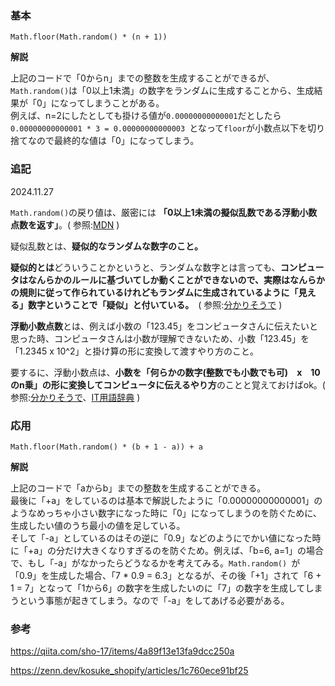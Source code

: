 ### 基本
```
Math.floor(Math.random() * (n + 1))
```
**解説**

上記のコードで「0からn」までの整数を生成することができるが、`Math.random()`は「0以上1未満」の数字をランダムに生成することから、生成結果が「0」になってしまうことがある。  
例えば、n=2にしたとしても掛ける値が`0.00000000000001`だとしたら`0.00000000000001 * 3 = 0.00000000000003 `となって`floor`が小数点以下を切り捨てなので最終的な値は「0」になってしまう。

### 追記
2024.11.27

`Math.random()`の戻り値は、厳密には **「0以上1未満の擬似乱数である浮動小数点数を返す」**。( 参照:[MDN](https://developer.mozilla.org/ja/docs/Web/JavaScript/Reference/Global_Objects/Math/random) )

疑似乱数とは、**疑似的なランダムな数字のこと。**

**疑似的とは**どういうことかというと、ランダムな数字とは言っても、**コンピュータはなんらかのルールに基づいてしか動くことができないので、実際はなんらかの規則に従って作られているけれどもランダムに生成されているように「見える」数字ということで「疑似」と付いている。**　( 参照:[分かりそうで](https://wa3.i-3-i.info/word17689.html) )

**浮動小数点数**とは、例えば小数の「123.45」をコンピュータさんに伝えたいと思った時、コンピュータさんは小数が理解できないため、小数「123.45」を「1.2345 x 10^2」と掛け算の形に変換して渡すやり方のこと。

要するに、浮動小数点は、**小数を「何らかの数字(整数でも小数でも可)　x　10のn乗」の形に変換してコンピュータに伝えるやり方**のことと覚えておけばok。( 参照:[分かりそうで](https://wa3.i-3-i.info/word14959.html)、[IT用語辞典](https://e-words.jp/w/%E4%BB%AE%E6%95%B0.html) )


### 応用
```
Math.floor(Math.random() * (b + 1 - a)) + a
```

**解説**

上記のコードで「aからb」までの整数を生成することができる。  
最後に「+a」をしているのは基本で解説したように「0.00000000000001」のようなめっちゃ小さい数字になった時に「0」になってしまうのを防ぐために、生成したい値のうち最小の値を足している。  
そして「-a」としているのはその逆に「0.9」などのようにでかい値になった時に「+a」の分だけ大きくなりすぎるのを防ぐため。例えば、「b=6, a=1」の場合で、もし「-a」がなかったらどうなるかを考えてみる。`Math.random() `が「0.9」を生成した場合、「7 * 0.9 = 6.3」となるが、その後「+1」されて「6 + 1 = 7」となって「1から6」の数字を生成したいのに「7」の数字を生成してしまうという事態が起きてしまう。なので「-a」をしてあげる必要がある。

### 参考

https://qiita.com/sho-17/items/4a89f13e13fa9dcc250a

https://zenn.dev/kosuke_shopify/articles/1c760ece91bf25
